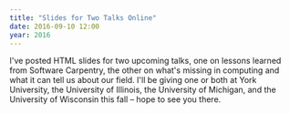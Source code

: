 ```yaml
---
title: "Slides for Two Talks Online"
date: 2016-09-10 12:00
year: 2016
---
```

<p>
  I've posted HTML slides for two upcoming talks,
  one on lessons learned from Software Carpentry,
  the other on what's missing in computing
  and what it can tell us about our field.
  I'll be giving one or both at York University, the University of Illinois, the University of Michigan,
  and the University of Wisconsin this fall –
  hope to see you there.
</p>
